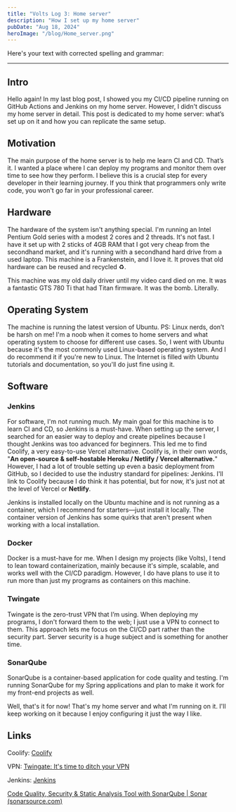 ```yaml
---
title: "Volts Log 3: Home server"
description: "How I set up my home server"
pubDate: "Aug 18, 2024"
heroImage: "/blog/Home_server.png"
---
```


Here's your text with corrected spelling and grammar:

---

## Intro

Hello again! In my last blog post, I showed you my CI/CD pipeline running on GitHub Actions and Jenkins on my home server. However, I didn't discuss my home server in detail. This post is dedicated to my home server: what’s set up on it and how you can replicate the same setup.

## Motivation

The main purpose of the home server is to help me learn CI and CD. That’s it. I wanted a place where I can deploy my programs and monitor them over time to see how they perform. I believe this is a crucial step for every developer in their learning journey. If you think that programmers only write code, you won't go far in your professional career.

## Hardware

The hardware of the system isn't anything special. I'm running an Intel Pentium Gold series with a modest 2 cores and 2 threads. It's not fast. I have it set up with 2 sticks of 4GB RAM that I got very cheap from the secondhand market, and it's running with a secondhand hard drive from a used laptop. This machine is a Frankenstein, and I love it. It proves that old hardware can be reused and recycled ♻️.

This machine was my old daily driver until my video card died on me. It was a fantastic GTS 780 Ti that had Titan firmware. It was the bomb. Literally.

## Operating System

The machine is running the latest version of Ubuntu. PS: Linux nerds, don’t be harsh on me! I'm a noob when it comes to home servers and what operating system to choose for different use cases. So, I went with Ubuntu because it's the most commonly used Linux-based operating system. And I do recommend it if you're new to Linux. The Internet is filled with Ubuntu tutorials and documentation, so you'll do just fine using it.

## Software

### Jenkins

For software, I'm not running much. My main goal for this machine is to learn CI and CD, so Jenkins is a must-have. When setting up the server, I searched for an easier way to deploy and create pipelines because I thought Jenkins was too advanced for beginners. This led me to find Coolify, a very easy-to-use Vercel alternative. Coolify is, in their own words, "**An open-source & self-hostable Heroku / Netlify / Vercel alternative.**" However, I had a lot of trouble setting up even a basic deployment from GitHub, so I decided to use the industry standard for pipelines: Jenkins. I'll link to Coolify because I do think it has potential, but for now, it's just not at the level of Vercel or **Netlify**.

Jenkins is installed locally on the Ubuntu machine and is not running as a container, which I recommend for starters—just install it locally. The container version of Jenkins has some quirks that aren't present when working with a local installation.

### Docker

Docker is a must-have for me. When I design my projects (like Volts), I tend to lean toward containerization, mainly because it's simple, scalable, and works well with the CI/CD paradigm. However, I do have plans to use it to run more than just my programs as containers on this machine.

### Twingate

Twingate is the zero-trust VPN that I’m using. When deploying my programs, I don't forward them to the web; I just use a VPN to connect to them. This approach lets me focus on the CI/CD part rather than the security part. Server security is a huge subject and is something for another time.

### SonarQube

SonarQube is a container-based application for code quality and testing. I'm running SonarQube for my Spring applications and plan to make it work for my front-end projects as well.

Well, that's it for now! That's my home server and what I'm running on it. I'll keep working on it because I enjoy configuring it just the way I like.

## Links

Coolify: [Coolify](https://coolify.io/)

VPN: [Twingate: It's time to ditch your VPN](https://www.twingate.com/)

Jenkins: [Jenkins](https://www.jenkins.io/)

[Code Quality, Security & Static Analysis Tool with SonarQube | Sonar (sonarsource.com)](https://www.sonarsource.com/products/sonarqube/)
